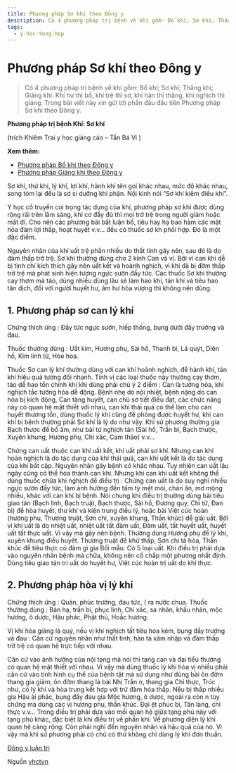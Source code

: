 ```yaml
---
title: Phương pháp Sơ khí theo Đông y
description: Có 4 phương pháp trị bệnh về khí gồm- Bổ khí; Sơ khí; Thăng khí; Giáng khí. Khí hư thì bổ, khí trệ thì sơ, khí hàn thì thăng, khí nghịch thì giáng. Trong bài viết này xin gửi tới phần đầu đầu tiên Phương pháp Sơ khí theo Đông y.
tags:
  - y-hoc-tong-hop
---
```


# Phương pháp Sơ khí theo Đông y 

> Có 4 phương pháp trị bệnh về khí gồm: Bổ khí; Sơ khí; Thăng khí; Giáng khí. Khí hư thì bổ, khí trệ thì sơ, khí hàn thì thăng, khí nghịch thì giáng. Trong bài viết này xin gửi tới phần đầu đầu tiên Phương pháp Sơ khí theo Đông y.


**Phương pháp trị bệnh Khí: Sơ khí**


(trích Khiêm Trai y học giảng cảo – Tần Bá Vi )


**Xem thêm:** 


* [Phương pháp Bổ khí theo Đông y](/yhctvn/phuong-phap-bo-khi-theo-dong-y)
* [Phương pháp Giáng khí theo Đông y](/yhctvn/phuong-phap-giang-khi-theo-dong-y)


Sơ khí, thứ khí, lý khí, lợi khí, hành khí tên gọi khác nhau, mức độ khác nhau, song tóm lại đều là sơ si dưỡng khí phận. Nội kinh nói “Sơ khí kiêm điều khí”.


Y học cổ truyền coi trọng tác dụng của khí, phương pháp sơ khí được dùng rộng rãi trên lâm sàng, khí cơ đầy đủ thì mọi trở trệ trong người giảm hoặc mất đi. Cho nên các phương bài bất luận bổ, tiêu hay hạ bao hàm các mặt hóa đàm lợi thấp, hoạt huyết v.v… đều có thuốc sơ kh phối hợp. Đó là một đặc điểm.


Nguyên nhân của khí uất trệ phần nhiều do thất tình gây nên, sau đó là do đàm thấp trở trệ. Sơ khí thường dùng cho 2 kinh Can và vị. Bởi vì can khí dễ bị tình chí kích thích gây nên uất kết và hoành nghịch, vì khí đã bị đờm thấp trở trệ mà phát sinh hiện tượng ngực sườn đầy tức. Các thuốc Sơ khí thường cay thơm mà táo, dùng nhiều dùng lâu sẽ làm hao khí, tán khí và tiêu hao tân dịch, đối với người huyết hư, âm hư hỏa vượng thì không nên dùng.





## 1. Phương pháp sơ can lý khí


Chứng thích ứng : Đầy tức ngực sườn, hiếp thống, bụng dưới đầy trướng và đau.


Thuốc thường dùng : Uất kim, Hương phụ, Sài hồ, Thanh bì, Lá quýt, Diên hồ, Kim linh tử, Hòe hoa.


Thuốc Sơ can lý khí thường dùng với can khí hoành nghịch, để hành khí, tán khí hiệu quả tương đối nhanh. Tính vị các loại thuốc này thường cay thơm, táo dễ hao tổn chính khí khi dùng phải chú ý 2 điểm : Can là tướng hỏa, khí nghịch tắc tướng hỏa dễ động. Bệnh nhẹ do nội nhiệt, bệnh nặng do can hỏa bị kích động, Can tàng huyết, can chủ sơ tiết điều đạt, các chức năng này có quan hệ mật thiết với nhau, can khí thái quá có thể làm cho can huyết thương tổn, dùng thuốc lý khí cũng đề phòng được huyết hư, khi can khí bị bệnh thường phải Sơ khí là lý do như vậy. Khi sử phương thường gia Bạch thược để bổ âm, như bài tứ nghịch tán (Sài hồ, Trần bì, Bạch thược, Xuyên khung, Hương phụ, Chỉ xác, Cam thảo) v.v…


Chứng can uất thuộc can khí uất kết, khí uất phải sơ khí. Nhưng can khí hoàn nghịch là do tác dụng của khí thái quá, can khí uất kết là do tác dụng của khí bất cập. Nguyên nhân gây bệnh có khác nhau. Tuy nhiên can uất lâu ngày cũng có thể hóa thành can khí. Nhưng khi can khí uất kết không thể dùng thuốc chữa khí nghịch để điều trị : Chứng can uất là do suy nghĩ nhiều ngực sườn đầy tức, làm ảnh hưởng đến tâm tỳ mệt mỏi, chán ăn, mơ mộng nhiều, khác với can khí bị bệnh. Nói chung khi điều trị thường dùng bài tiêu giao tán (Bạch linh, Bạch truật, Bạch thược, Sài hồ, Đương quy, Chi tử, Đan bì) để hòa huyết, thư khí và kiện trung điều lý, hoặc bài Việt cúc hoàn (hương phụ, Thương truật, Sơn chi, xuyên khung, Thần khúc) để giải uất. Bởi vì khí uất là do nhiệt uất, nhiệt uất tất đàm uất, Đàm uất, tất huyết uất, huyết uất tất thực uất. Vì vậy mà gây nên bệnh. Thường dùng Hương phụ để lý khí, xuyên khung điều huyết. Thương truật để khử thấp, Sơn chi tả hỏa, Thần khúc để tiêu thực có đàm gì gia Bối mẫu. Có 5 loại uất. Khi điều trị phải dựa vào nguyên nhân bệnh mà chữa, không nên cố chấp một phương nhất định. Dùng tiêu giao tán tri uất do huyết hư, Việt cúc hoàn trị uất do khí thực.


## 2. Phương pháp hòa vị lý khí


Chứng thích ứng : Quản, phúc trướng, đau tức, ( ra nước chua. Thuốc thường dùng : Bán hạ, trần bì, phục linh, Chỉ xác, sa nhân, khấu nhân, mộc hương, ô dược, Hậu phác, Phật thủ, Hoắc hương.  

Vị khí hòa giáng là quý, nếu vị khí nghịch tất tiêu hóa kém, bụng đầy trướng và đau : Căn cứ nguyên nhân như thất tình, hàn tà xâm nhập và đàm thấp trở trệ có quan hệ trực tiếp với nhau.


Căn cứ vào ảnh hưởng của nội tạng mà nói thì tạng can và đại tiểu thường có quan hệ mật thiết với nhau. Vì vậy mà dùng thuốc lý khí hòa vị nhiều phải căn cứ vào tình hình cụ thể của bệnh tật mà sử dụng như dùng bài ôn đởm thang gia giảm, ôn đởm thang là bài Nhị Trần n, thang gia Chỉ thực, Trúc như, có lý khí và hòa trung kết hợp với trừ đàm hóa thấp. Nếu bị thấp nhiều gia Hậu ài phác, bụng đầy đau gia Mộc hương, ô dược, ngoài ra còn n tùy chứng mà dùng các vị hương phụ, thần khúc. Đại ệt phúc bì, Tân lang, chỉ thực v.v… Trong điều trị phải dựa vào mối quan hệ giữa tạng phủ này với tạng phủ khác, đặc biệt là khi điều trị về phần khí. Về phương diện lý khí quan hệ càng rộng. Còn phải nghĩ đến nguyên nhân và hậu quả của nó. Vì vậy mà khi sử phương phải có chủ có thứ không chỉ dùng lý khí đơn thuần.





[Đông y luận trị](/yhctvn/tag/dong-y-luan-tri)

Nguồn [yhctvn](https://yhctvn.com/phuong-phap-so-khi-theo-dong-y/)
